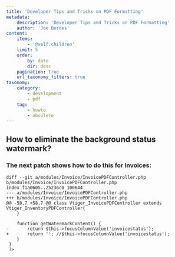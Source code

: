 ```yaml
---
title: 'Developer Tips and Tricks on PDF Formatting'
metadata:
    description: 'Developer Tips and Tricks on PDF Formatting'
    author: 'Joe Bordes'
content:
    items:
        - '@self.children'
    limit: 5
    order:
        by: date
        dir: desc
    pagination: true
    url_taxonomy_filters: true
taxonomy:
    category:
        - development 
        - pdf
    tag:
        - howto
        - obsolete
---
```


<div class="notices blue">
<h2> How to eliminate the background status watermark?</h2></div>

<h3>The next patch shows how to do this for Invoices: </h3>


```
diff --git a/modules/Invoice/InvoicePDFController.php b/modules/Invoice/InvoicePDFController.php
index f1a0605..25236c0 100644
--- a/modules/Invoice/InvoicePDFController.php
+++ b/modules/Invoice/InvoicePDFController.php
@@ -58,7 +58,7 @@ class Vtiger_InvoicePDFController extends Vtiger_InventoryPDFController{
 	}
 
 	function getWatermarkContent() {
-		return $this->focusColumnValue('invoicestatus');
+		return ''; //$this->focusColumnValue('invoicestatus');
 	}
 }
 ?>
```

